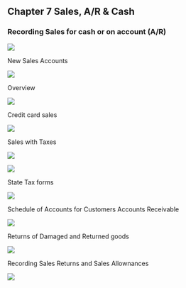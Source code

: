 ## Chapter 7 Sales, A/R & Cash

### Recording Sales for cash or on account (A/R)

![](/bookkeeping/assets/mc-graw-accounting-course/chap7.pix/cash.discounts.on.sales.png)


New Sales Accounts   

![](/bookkeeping/assets/mc-graw-accounting-course/chap7.pix/chap7.1.png)


Overview

![](/bookkeeping/assets/mc-graw-accounting-course/chap7.pix/chap7.review.png)


Credit card sales

![](/bookkeeping/assets/mc-graw-accounting-course/chap7.pix/credit.card.sales.transactions.png)


Sales with Taxes

![](/bookkeeping/assets/mc-graw-accounting-course/chap7.pix/credit.terms.sales.discounbt.definitions.png)

![](/bookkeeping/assets/mc-graw-accounting-course/chap7.pix/customer.sales.slip.png)


State Tax forms

![](/bookkeeping/assets/mc-graw-accounting-course/chap7.pix/sales.taxes.state.form.png)



Schedule of Accounts for Customers Accounts Receivable

![](/bookkeeping/assets/mc-graw-accounting-course/chap7.pix/schedule.of.accounts.receivable.7.5.png)


Returns of Damaged and Returned goods

![](/bookkeeping/assets/mc-graw-accounting-course/chap7.pix/account.customer.balance.ledger.png)


Recording Sales Returns and Sales Allownances


![](/bookkeeping/assets/mc-graw-accounting-course/chap7.pix/recording.sales.returns.allowances.png)


















































